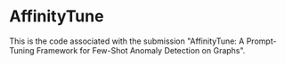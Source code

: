 # AffinityTune

This is the code associated with the submission "AffinityTune: A Prompt-Tuning Framework for Few-Shot Anomaly Detection on Graphs".

